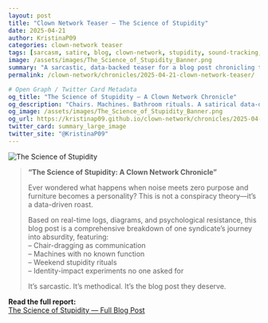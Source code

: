 ```yaml
---
layout: post
title: "Clown Network Teaser — The Science of Stupidity"
date: 2025-04-21
author: KristinaP09
categories: clown-network teaser
tags: [sarcasm, satire, blog, clown-network, stupidity, sound-tracking, resistance]
image: /assets/images/The_Science_of_Stupidity_Banner.png
summary: "A sarcastic, data-backed teaser for a blog post chronicling the absurd behavior of the Clown Network."
permalink: /clown-network/chronicles/2025-04-21-clown-network-teaser/

# Open Graph / Twitter Card Metadata
og_title: "The Science of Stupidity — A Clown Network Chronicle"
og_description: "Chairs. Machines. Bathroom rituals. A satirical data-driven investigation of loud people doing nothing useful — ever."
og_image: /assets/images/The_Science_of_Stupidity_Banner.png
og_url: https://kristinap09.github.io/clown-network/chronicles/2025-04-21-clown-network-teaser/
twitter_card: summary_large_image
twitter_site: "@KristinaP09"
---
```


![The Science of Stupidity](/assets/images/The_Science_of_Stupidity_Banner.png)

> **“The Science of Stupidity: A Clown Network Chronicle”**  
>  
> Ever wondered what happens when noise meets zero purpose and furniture becomes a personality? This is not a conspiracy theory—it’s a data-driven roast.  
>  
> Based on real-time logs, diagrams, and psychological resistance, this blog post is a comprehensive breakdown of one syndicate’s journey into absurdity, featuring:  
> – Chair-dragging as communication  
> – Machines with no known function  
> – Weekend stupidity rituals  
> – Identity-impact experiments no one asked for  
>  
> It’s sarcastic. It’s methodical. It’s the blog post they deserve.

**Read the full report:**  
[The Science of Stupidity — Full Blog Post](https://kristinap09.github.io/clown-network/chronicles/2025-4-21-Clown_Network_Science_of_Stupidity_GitHub_Ready.html)
